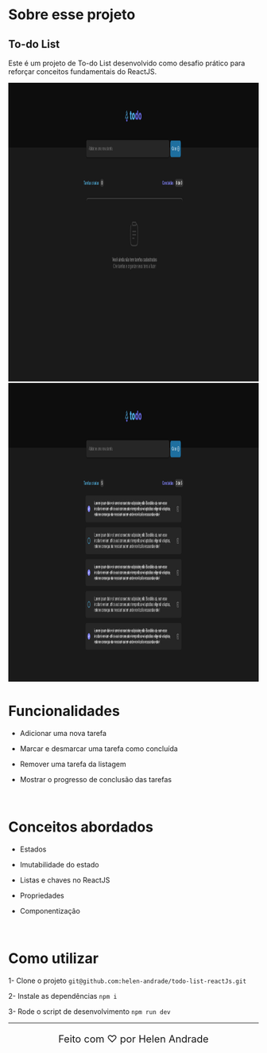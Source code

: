 # Sobre esse projeto

## To-do List
Este é um projeto de To-do List desenvolvido como desafio prático para reforçar conceitos fundamentais do ReactJS.

<div align="center">
    <img style="height: 600px;" src="./assets/1.png">
    <img style="height: 600px;" src="./assets/2.png">
</div>


# Funcionalidades


* Adicionar uma nova tarefa

* Marcar e desmarcar uma tarefa como concluída

* Remover uma tarefa da listagem

* Mostrar o progresso de conclusão das tarefas

<br/>


# Conceitos abordados

* Estados

* Imutabilidade do estado

* Listas e chaves no ReactJS

* Propriedades

* Componentização


<br/>


# Como utilizar

1- Clone o projeto
`git@github.com:helen-andrade/todo-list-reactJs.git`

2- Instale as dependências
`npm i`

3- Rode o script de desenvolvimento
`npm run dev`

---

<div align="center">
    <p style="font-size: 20px;">Feito com ♡ por Helen Andrade</p>
</div>
